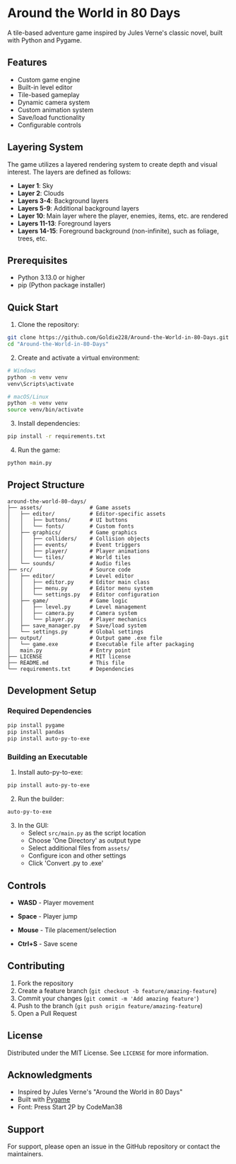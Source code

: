 # Around the World in 80 Days

A tile-based adventure game inspired by Jules Verne's classic novel, built with Python and Pygame.

## Features

- Custom game engine
- Built-in level editor
- Tile-based gameplay
- Dynamic camera system
- Custom animation system
- Save/load functionality
- Configurable controls


## Layering System

The game utilizes a layered rendering system to create depth and visual interest. The layers are defined as follows:

- **Layer 1**: Sky
- **Layer 2**: Clouds
- **Layers 3-4**: Background layers
- **Layers 5-9**: Additional background layers
- **Layer 10**: Main layer where the player, enemies, items, etc. are rendered
- **Layers 11-13**: Foreground layers
- **Layers 14-15**: Foreground background (non-infinite), such as foliage, trees, etc.

## Prerequisites

- Python 3.13.0 or higher
- pip (Python package installer)

## Quick Start

1. Clone the repository:
```bash
git clone https://github.com/Goldie228/Around-the-World-in-80-Days.git
cd "Around-the-World-in-80-Days"
```

2. Create and activate a virtual environment:
```bash
# Windows
python -m venv venv
venv\Scripts\activate

# macOS/Linux
python -m venv venv
source venv/bin/activate
```

3. Install dependencies:
```bash
pip install -r requirements.txt
```

4. Run the game:
```bash
python main.py
```

## Project Structure

```
around-the-world-80-days/
├── assets/               # Game assets
│   ├── editor/           # Editor-specific assets
│   │   ├── buttons/      # UI buttons
│   │   └── fonts/        # Custom fonts
│   ├── graphics/         # Game graphics
│   │   ├── colliders/    # Collision objects
│   │   ├── events/       # Event triggers
│   │   ├── player/       # Player animations
│   │   └── tiles/        # World tiles
│   └── sounds/           # Audio files
├── src/                  # Source code
│   ├── editor/           # Level editor
│   │   ├── editor.py     # Editor main class
│   │   ├── menu.py       # Editor menu system
│   │   └── settings.py   # Editor configuration
│   ├── game/             # Game logic
│   │   ├── level.py      # Level management
│   │   ├── camera.py     # Camera system
│   │   └── player.py     # Player mechanics
│   ├── save_manager.py   # Save/load system
│   └── settings.py       # Global settings
├── output/               # Output game .exe file
│   └── game.exe          # Executable file after packaging
│   main.py               # Entry point
├── LICENSE               # MIT license
├── README.md             # This file
└── requirements.txt      # Dependencies
```

## Development Setup

### Required Dependencies

```bash
pip install pygame
pip install pandas
pip install auto-py-to-exe
```

### Building an Executable

1. Install auto-py-to-exe:
```bash
pip install auto-py-to-exe
```

2. Run the builder:
```bash
auto-py-to-exe
```

3. In the GUI:
   - Select `src/main.py` as the script location
   - Choose 'One Directory' as output type
   - Select additional files from `assets/`
   - Configure icon and other settings
   - Click 'Convert .py to .exe'

## Controls

- **WASD** - Player movement
- **Space** - Player jump

- **Mouse** - Tile placement/selection
- **Ctrl+S** - Save scene

## Contributing

1. Fork the repository
2. Create a feature branch (`git checkout -b feature/amazing-feature`)
3. Commit your changes (`git commit -m 'Add amazing feature'`)
4. Push to the branch (`git push origin feature/amazing-feature`)
5. Open a Pull Request

## License

Distributed under the MIT License. See `LICENSE` for more information.

## Acknowledgments

- Inspired by Jules Verne's "Around the World in 80 Days"
- Built with [Pygame](https://www.pygame.org/)
- Font: Press Start 2P by CodeMan38

## Support

For support, please open an issue in the GitHub repository or contact the maintainers.

